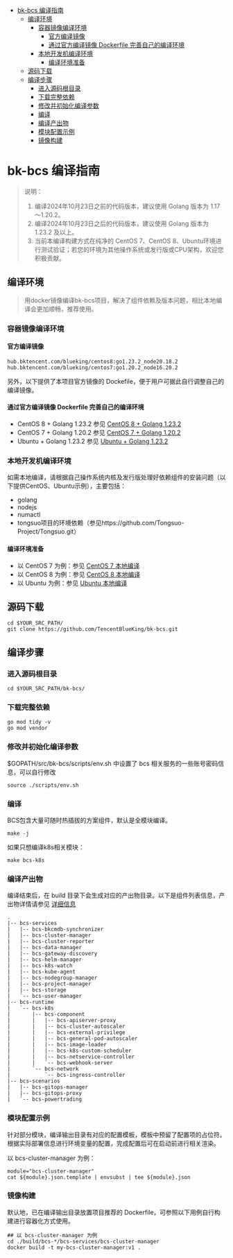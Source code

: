 - [bk-bcs 编译指南](#bk-bcs-编译指南)
  - [编译环境](#编译环境)
    - [容器镜像编译环境](#容器镜像编译环境)
      - [官方编译镜像](#官方编译镜像)
      - [通过官方编译镜像 Dockerfile 完善自己的编译环境](#通过官方编译镜像-dockerfile-完善自己的编译环境)
    - [本地开发机编译环境](#本地开发机编译环境)
      - [编译环境准备](#编译环境准备)
  - [源码下载](#源码下载)
  - [编译步骤](#编译步骤)
    - [进入源码根目录](#进入源码根目录)
    - [下载完整依赖](#下载完整依赖)
    - [修改并初始化编译参数](#修改并初始化编译参数)
    - [编译](#编译)
    - [编译产出物](#编译产出物)
    - [模块配置示例](#模块配置示例)
    - [镜像构建](#镜像构建)


# bk-bcs 编译指南
> 说明：
> 1. 编译2024年10月23日之前的代码版本，建议使用 Golang 版本为 1.17～1.20.2。
> 2. 编译2024年10月23日之后的代码版本，建议使用 Golang 版本为 1.23.2 及以上。
> 3. 当前本编译构建方式在纯净的 CentOS 7、CentOS 8、Ubuntu环境进行测试验证；若您的环境为其他操作系统或发行版或CPU架构，欢迎您积极贡献。

## 编译环境
> 用docker镜像编译bk-bcs项目，解决了组件依赖及版本问题，相比本地编译会更加顺畅，推荐使用。

### 容器镜像编译环境
#### 官方编译镜像
```shell
hub.bktencent.com/blueking/centos8:go1.23.2_node20.18.2
hub.bktencent.com/blueking/centos7:go1.20.2_node16.20.2
```

另外，以下提供了本项目官方镜像的 Dockefile，便于用户可据此自行调整自己的编译镜像。

#### 通过官方编译镜像 Dockerfile 完善自己的编译环境
- CentOS 8 + Golang 1.23.2 参见 [CentOS 8 + Golang 1.23.2](./compile_env_dockerfile.md)
- CentOS 7 + Golang 1.20.2 参见 [CentOS 7 + Golang 1.20.2](./compile_env_dockerfile.md)
- Ubuntu + Golang 1.23.2 参见 [Ubuntu + Golang 1.23.2](./compile_env_dockerfile.md)

### 本地开发机编译环境

如需本地编译，请根据自己操作系统内核及发行版处理好依赖组件的安装问题（以下提供CentOS、Ubuntu示例），主要包括：
- golang
- nodejs
- numactl
- tongsuo项目的环境依赖（参见https://github.com/Tongsuo-Project/Tongsuo.git）

#### 编译环境准备
- 以 CentOS 7 为例：参见 [ CentOS 7 本地编译](./compile_env_local.md)
- 以 CentOS 8 为例：参见 [ CentOS 8 本地编译](./compile_env_local.md)
- 以 Ubuntu 为例：参见 [ Ubuntu 本地编译](./compile_env_local.md)

## 源码下载

```shell
cd $YOUR_SRC_PATH/
git clone https://github.com/TencentBlueKing/bk-bcs.git
```

## 编译步骤

### 进入源码根目录

``` shell
cd $YOUR_SRC_PATH/bk-bcs/
```

### 下载完整依赖
``` shell
go mod tidy -v
go mod vendor
```

### 修改并初始化编译参数

$GOPATH/src/bk-bcs/scripts/env.sh 中设置了 bcs 相关服务的一些账号密码信息，可以自行修改

``` shell
source ./scripts/env.sh
```

### 编译

BCS包含大量可随时热插拔的方案组件，默认是全模块编译。

```shell
make -j
```

如果只想编译k8s相关模块：

``` shell
make bcs-k8s
```

### 编译产出物

编译结束后，在 build 目录下会生成对应的产出物目录。以下是组件列表信息，产出物详情请参见 [详细信息](./compile_build_list.md)
```text
.
|-- bcs-services
|   |-- bcs-bkcmdb-synchronizer
|   |-- bcs-cluster-manager
|   |-- bcs-cluster-reporter
|   |-- bcs-data-manager
|   |-- bcs-gateway-discovery
|   |-- bcs-helm-manager
|   |-- bcs-k8s-watch
|   |-- bcs-kube-agent
|   |-- bcs-nodegroup-manager
|   |-- bcs-project-manager
|   |-- bcs-storage
|   `-- bcs-user-manager
|-- bcs-runtime
|   `-- bcs-k8s
|       |-- bcs-component
|       |   |-- bcs-apiserver-proxy
|       |   |-- bcs-cluster-autoscaler
|       |   |-- bcs-external-privilege
|       |   |-- bcs-general-pod-autoscaler
|       |   |-- bcs-image-loader
|       |   |-- bcs-k8s-custom-scheduler
|       |   |-- bcs-netservice-controller
|       |   `-- bcs-webhook-server
|       `-- bcs-network
|           `-- bcs-ingress-controller
|-- bcs-scenarios
|   |-- bcs-gitops-manager
|   |-- bcs-gitops-proxy
|   `-- bcs-powertrading
```

### 模块配置示例

针对部分模块，编译输出目录有对应的配置模板，模板中预留了配置项的占位符。根据实际部署信息进行环境变量的配置，完成配置后可在启动前进行相关渲染。

以 bcs-cluster-manager 为例：

```shell
module="bcs-cluster-manager"
cat ${module}.json.template | envsubst | tee ${module}.json
```

### 镜像构建

默认地，已在编译输出目录放置项目推荐的 Dockerfile，可参照以下用例自行构建进行容器化方式使用。

```shell
## 以 bcs-cluster-manager 为例
cd ./build/bcs-*/bcs-services/bcs-cluster-manager
docker build -t my-bcs-cluster-manager:v1 .
```